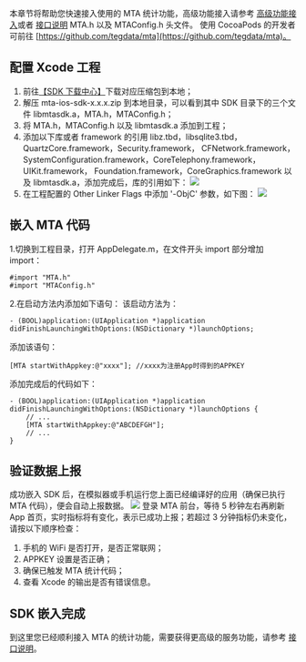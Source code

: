 本章节将帮助您快速接入使用的 MTA 统计功能，高级功能接入请参考 [高级功能接入](http://docs.developer.qq.com/mta/advance_access.html)或者 [接口说明](/document/product/549/12859) MTA.h 以及 MTAConfig.h 头文件。
使用 CocoaPods 的开发者可前往 [https://github.com/tegdata/mta](https://github.com/tegdata/mta)。

## 配置 Xcode 工程
1. 前往[【SDK 下载中心】](http://mta.qq.com/mta/ctr_index/download)下载对应压缩包到本地；
2. 解压 mta-ios-sdk-x.x.x.zip 到本地目录，可以看到其中 SDK 目录下的三个文件 libmtasdk.a，MTA.h，MTAConfig.h；
3. 将 MTA.h，MTAConfig.h 以及 libmtasdk.a 添加到工程；
4. 添加以下库或者 framework 的引用 libz.tbd，libsqlite3.tbd，QuartzCore.framework，Security.framework， CFNetwork.framework，SystemConfiguration.framework，CoreTelephony.framework[]()，UIKit.framework， Foundation.framework，CoreGraphics.framework 以及 libmtasdk.a，添加完成后，库的引用如下：
![](//mc.qcloudimg.com/static/img/2cbe5ee05515acbff5c3e05e98d777a9/image.png)
5. 在工程配置的 Other Linker Flags 中添加 '-ObjC' 参数，如下图：
![](//mc.qcloudimg.com/static/img/dbd8742a715f2e1b414b731b6b28743b/image.png)

## 嵌入 MTA 代码
1.切换到工程目录，打开 AppDelegate.m，在文件开头 import 部分增加 import：
```
#import "MTA.h"
#import "MTAConfig.h"
```
2.在启动方法内添加如下语句：
该启动方法为：

```
- (BOOL)application:(UIApplication *)application
didFinishLaunchingWithOptions:(NSDictionary *)launchOptions;
```
添加该语句：
```
[MTA startWithAppkey:@"xxxx"]; //xxxx为注册App时得到的APPKEY
```
添加完成后的代码如下：
```
- (BOOL)application:(UIApplication *)application
didFinishLaunchingWithOptions:(NSDictionary *)launchOptions {
    // ...
    [MTA startWithAppkey:@"ABCDEFGH"];
    // ...
}
```

## 验证数据上报
成功嵌入 SDK 后，在模拟器或手机运行您上面已经编译好的应用（确保已执行 MTA 代码），便会自动上报数据。
![](//mc.qcloudimg.com/static/img/4b864a1a4a7a2cfbb70e73a86a30fef3/image.png)
登录 MTA 前台，等待 5 秒钟左右再刷新 App 首页，实时指标将有变化，表示已成功上报；若超过 3 分钟指标仍未变化，请按以下顺序检查：
1. 手机的 WiFi 是否打开，是否正常联网；
2. APPKEY 设置是否正确；
3. 确保已触发 MTA 统计代码；
4. 查看 Xcode 的输出是否有错误信息。

## SDK 嵌入完成
到这里您已经顺利接入 MTA 的统计功能，需要获得更高级的服务功能，请参考 [接口说明](https://cloud.tencent.com/document/product/549/12859)。
